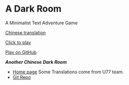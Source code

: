 A Dark Room
=========

A Minimalist Text Adventure Game

[Chinese translation](https://github.com/Tedko/CHN-Ver-of-ADarkRoom)

[Click to play](http://adarkroom.doublespeakgames.com/)

[Play on GitHub](http://anubisthejackle.github.io/adarkroom)

***Another Chinese Dark Room***
- [Home page](http://dreamz.cn/a-dark-room/index.html?lang=cn)  Some Translations come from U77 team.
- [Git Repo](http://github.com/lilj/adarkroom)


